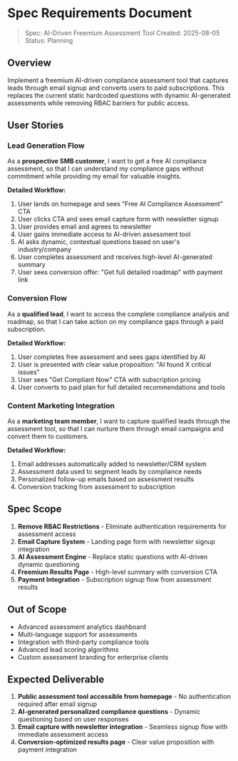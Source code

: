 # Spec Requirements Document

> Spec: AI-Driven Freemium Assessment Tool
> Created: 2025-08-05
> Status: Planning

## Overview

Implement a freemium AI-driven compliance assessment tool that captures leads through email signup and converts users to paid subscriptions. This replaces the current static hardcoded questions with dynamic AI-generated assessments while removing RBAC barriers for public access.

## User Stories

### Lead Generation Flow

As a **prospective SMB customer**, I want to get a free AI compliance assessment, so that I can understand my compliance gaps without commitment while providing my email for valuable insights.

**Detailed Workflow:**
1. User lands on homepage and sees "Free AI Compliance Assessment" CTA
2. User clicks CTA and sees email capture form with newsletter signup
3. User provides email and agrees to newsletter
4. User gains immediate access to AI-driven assessment tool
5. AI asks dynamic, contextual questions based on user's industry/company
6. User completes assessment and receives high-level AI-generated summary
7. User sees conversion offer: "Get full detailed roadmap" with payment link

### Conversion Flow

As a **qualified lead**, I want to access the complete compliance analysis and roadmap, so that I can take action on my compliance gaps through a paid subscription.

**Detailed Workflow:**
1. User completes free assessment and sees gaps identified by AI
2. User is presented with clear value proposition: "AI found X critical issues"
3. User sees "Get Compliant Now" CTA with subscription pricing
4. User converts to paid plan for full detailed recommendations and tools

### Content Marketing Integration

As a **marketing team member**, I want to capture qualified leads through the assessment tool, so that I can nurture them through email campaigns and convert them to customers.

**Detailed Workflow:**
1. Email addresses automatically added to newsletter/CRM system
2. Assessment data used to segment leads by compliance needs
3. Personalized follow-up emails based on assessment results
4. Conversion tracking from assessment to subscription

## Spec Scope

1. **Remove RBAC Restrictions** - Eliminate authentication requirements for assessment access
2. **Email Capture System** - Landing page form with newsletter signup integration
3. **AI Assessment Engine** - Replace static questions with AI-driven dynamic questioning
4. **Freemium Results Page** - High-level summary with conversion CTA
5. **Payment Integration** - Subscription signup flow from assessment results

## Out of Scope

- Advanced assessment analytics dashboard
- Multi-language support for assessments
- Integration with third-party compliance tools
- Advanced lead scoring algorithms
- Custom assessment branding for enterprise clients

## Expected Deliverable

1. **Public assessment tool accessible from homepage** - No authentication required after email signup
2. **AI-generated personalized compliance questions** - Dynamic questioning based on user responses
3. **Email capture with newsletter integration** - Seamless signup flow with immediate assessment access
4. **Conversion-optimized results page** - Clear value proposition with payment integration